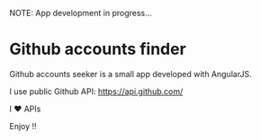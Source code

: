 NOTE: App development in progress...

# Github accounts finder

Github accounts seeker is a small app developed with AngularJS.

I use public Github API: https://api.github.com/

I ❤ APIs

Enjoy !!
